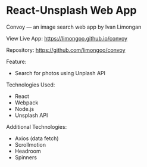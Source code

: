 # React-Unsplash Web App

Convoy — an image search web app by Ivan Limongan

View Live App: https://limongoo.github.io/convoy

Repository: https://github.com/limongoo/convoy

Feature:
- Search for photos using Unplash API

Technologies Used:
- React
- Webpack
- Node.js
- Unsplash API

Additional Technologies:
- Axios (data fetch)
- Scrollmotion
- Headroom
- Spinners